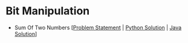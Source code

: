# Bit Manipulation

- Sum Of Two Numbers [[Problem Statement](https://leetcode.com/problems/sum-of-two-integers/) | [Python Solution](/CompetitiveProgramming/BitManipulation/371.py) | [Java Solution](/CompetitiveProgramming/BitManipulation/371.java)]
